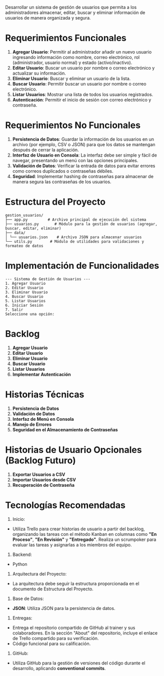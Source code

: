 Desarrollar un sistema de gestión de usuarios que permita a los administradores almacenar, editar, buscar y eliminar información de usuarios de manera organizada y segura.





# **Requerimientos Funcionales**

1. **Agregar Usuario**: Permitir al administrador añadir un nuevo usuario ingresando información como nombre, correo electrónico, rol (administrador, usuario normal) y estado (activo/inactivo).
2. **Editar Usuario**: Buscar un usuario por nombre o correo electrónico y actualizar su información.
3. **Eliminar Usuario**: Buscar y eliminar un usuario de la lista.
4. **Buscar Usuario**: Permitir buscar un usuario por nombre o correo electrónico.
5. **Listar Usuarios**: Mostrar una lista de todos los usuarios registrados.
6. **Autenticación**: Permitir el inicio de sesión con correo electrónico y contraseña.





# **Requerimientos No Funcionales**

1. **Persistencia de Datos**: Guardar la información de los usuarios en un archivo (por ejemplo, CSV o JSON) para que los datos se mantengan después de cerrar la aplicación.
2. **Interfaz de Usuario en Consola**: La interfaz debe ser simple y fácil de navegar, presentando un menú con las opciones principales.
3. **Validación de Datos**: Verificar la entrada de datos para evitar errores como correos duplicados o contraseñas débiles.
4. **Seguridad**: Implementar hashing de contraseñas para almacenar de manera segura las contraseñas de los usuarios.





# **Estructura del Proyecto**

```
gestion_usuarios/
├── app.py         # Archivo principal de ejecución del sistema
├── usuarios.py       # Módulo para la gestión de usuarios (agregar, buscar, editar, eliminar)
├── data/
│ └── usuarios.json    # Archivo JSON para almacenar usuarios
└── utils.py        # Módulo de utilidades para validaciones y formateo de datos
```

# **Implementación de Funcionalidades**

```
--- Sistema de Gestión de Usuarios ---
1. Agregar Usuario
2. Editar Usuario
3. Eliminar Usuario
4. Buscar Usuario
5. Listar Usuarios
6. Iniciar Sesión
7. Salir
Seleccione una opción:
```

# **Backlog**

1. **Agregar Usuario**
2. **Editar Usuario**
3. **Eliminar Usuario**
4. **Buscar Usuario**
5. **Listar Usuarios**
6. **Implementar Autenticación**





# **Historias Técnicas**

1. **Persistencia de Datos**
2. **Validación de Datos**
3. **Interfaz de Menú en Consola**
4. **Manejo de Errores**
5. **Seguridad en el Almacenamiento de Contraseñas**





# **Historias de Usuario Opcionales (Backlog Futuro)**

1. **Exportar Usuarios a CSV**
2. **Importar Usuarios desde CSV**
3. **Recuperación de Contraseña**

# **Tecnologías Recomendadas**

1. Inicio:

- Utiliza Trello para crear historias de usuario a partir del backlog, organizando las tareas con el método Kanban en columnas como **"En Proceso"**, **"En Revisión"** y **"Entregado"**. Realiza un scrumpoker para evaluar las tareas y asignarlas a los miembros del equipo.

1. Backend:

- Python

1. Arquitectura del Proyecto:

- La arquitectura debe seguir la estructura proporcionada en el documento de Estructura del Proyecto.

1. Base de Datos:

- **JSON**: Utiliza JSON para la persistencia de datos.

1. Entregas:

- Entrega el repositorio compartido de GitHub al trainer y sus colaboradores. En la sección "About" del repositorio, incluye el enlace de Trello compartido para su verificación.
- Código funcional para su calificación.

1. GitHub:

- Utiliza GitHub para la gestión de versiones del código durante el desarrollo, aplicando **conventional commits**.